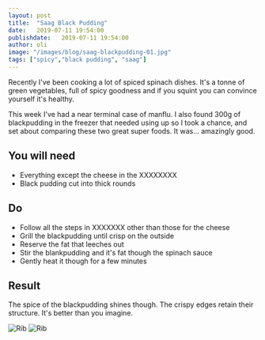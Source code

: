 ```yaml
---
layout: post
title:  "Saag Black Pudding"
date:   2019-07-11 19:54:00
publishdate:   2019-07-11 19:54:00
author: oli
image: "/images/blog/saag-blackpudding-01.jpg"
tags: ["spicy","black pudding", "saag"]
---
```


Recently I've been cooking a lot of spiced spinach dishes.  It's a tonne of green vegetables, full of spicy goodness and if you squint you can convince yourself it's healthy.

This week I've had a near terminal case of manflu.  I also found 300g of blackpudding in the freezer that needed using up so I took a chance, and set about comparing these two great super foods.  It was... amazingly good.

## You will need

* Everything except the cheese in the XXXXXXXX
* Black pudding cut into thick rounds


## Do

* Follow all the steps in XXXXXXX other than those for the cheese
* Grill the blackpudding until crisp on the outside
* Reserve the fat that leeches out
* Stir the blankpudding and it's fat though the spinach sauce
* Gently heat it though for a few minutes


## Result

The spice of the blackpudding shines though.  The crispy edges retain their structure.  It's better than you imagine.

![Rib](/images/blog/saag-blackpudding-01.jpg)
![Rib](/images/blog/saag-blackpudding-02.jpg)
